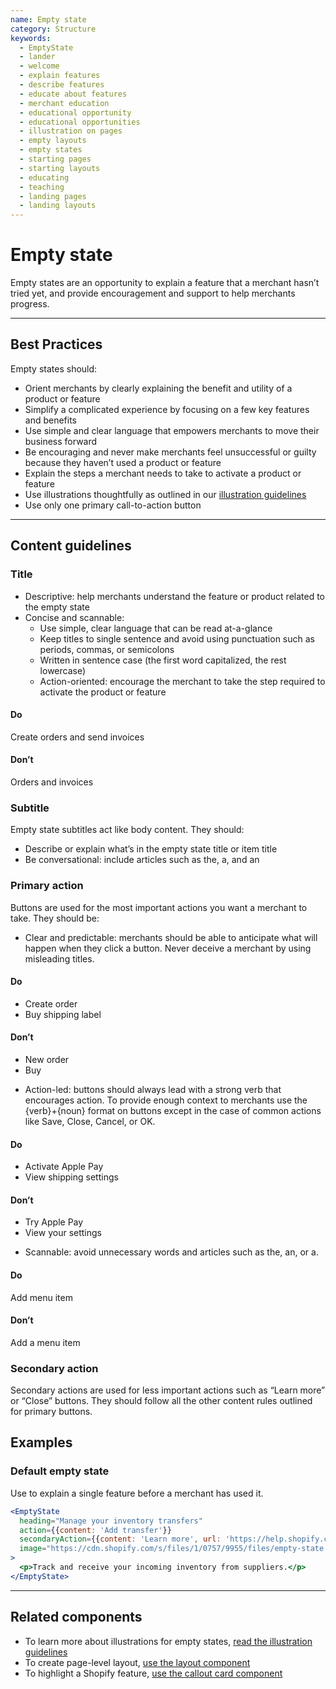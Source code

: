 ```yaml
---
name: Empty state
category: Structure
keywords:
  - EmptyState
  - lander
  - welcome
  - explain features
  - describe features
  - educate about features
  - merchant education
  - educational opportunity
  - educational opportunities
  - illustration on pages
  - empty layouts
  - empty states
  - starting pages
  - starting layouts
  - educating
  - teaching
  - landing pages
  - landing layouts
---
```


# Empty state

Empty states are an opportunity to explain a feature that a merchant hasn’t
tried yet, and provide encouragement and support to help merchants progress.

---

## Best Practices

Empty states should:

* Orient merchants by clearly explaining the benefit and utility of a product
or feature
* Simplify a complicated experience by focusing on a few key features and
benefits
* Use simple and clear language that empowers merchants to move their business
forward
* Be encouraging and never make merchants feel unsuccessful or guilty because
they haven’t used a product or feature
* Explain the steps a merchant needs to take to activate a product or feature
* Use illustrations thoughtfully as outlined in our [illustration guidelines](/visuals/illustrations)
* Use only one primary call-to-action button

---

## Content guidelines

### Title

* Descriptive: help merchants understand the feature or product related to the
empty state
* Concise and scannable:
  * Use simple, clear language that can be read at-a-glance
  * Keep titles to single sentence and avoid using punctuation such as periods,
  commas, or semicolons
  * Written in sentence case (the first word capitalized, the rest lowercase)
  * Action-oriented: encourage the merchant to take the step required to
  activate the product or feature

<!-- usagelist -->
#### Do
Create orders and send invoices

#### Don’t
Orders and invoices
<!-- end -->

### Subtitle

Empty state subtitles act like body content. They should:

* Describe or explain what’s in the empty state title or item title
* Be conversational: include articles such as the, a, and an

### Primary action

Buttons are used for the most important actions you want a merchant to take.
They should be:

* Clear and predictable: merchants should be able to anticipate what will
happen when they click a button. Never deceive a merchant by using misleading
titles.

<!-- usagelist -->
#### Do
- Create order
- Buy shipping label

#### Don’t
- New order
- Buy
<!-- end -->

* Action-led: buttons should always lead with a strong verb that encourages
action. To provide enough context to merchants use the {verb}+{noun} format on
buttons except in the case of common actions like Save, Close, Cancel, or OK.

<!-- usagelist -->
#### Do
- Activate Apple Pay
- View shipping settings

#### Don’t
- Try Apple Pay
- View your settings
<!-- end -->

* Scannable: avoid unnecessary words and articles such as the, an, or a.

<!-- usagelist -->
#### Do
Add menu item

#### Don’t
Add a menu item
<!-- end -->

### Secondary action
Secondary actions are used for less important actions such as “Learn more” or
“Close” buttons. They should follow all the other content rules outlined for
primary buttons.

## Examples

### Default empty state

Use to explain a single feature before a merchant has used it.

```jsx
<EmptyState
  heading="Manage your inventory transfers"
  action={{content: 'Add transfer'}}
  secondaryAction={{content: 'Learn more', url: 'https://help.shopify.com'}}
  image="https://cdn.shopify.com/s/files/1/0757/9955/files/empty-state.svg"
>
  <p>Track and receive your incoming inventory from suppliers.</p>
</EmptyState>
```

---

## Related components

* To learn more about illustrations for empty states, [read the illustration guidelines](/visuals/illustrations)
* To create page-level layout, [use the layout component](/components/structure/layout)
* To highlight a Shopify feature, [use the callout card component](/components/structure/callout-card)
